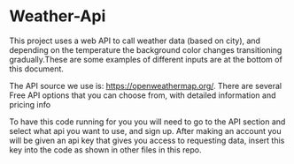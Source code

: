 # Weather-Api
This project uses a web API to call weather data (based on city), and depending on the temperature the background color changes transitioning gradually.These are some examples of different inputs are at the bottom of this document.

The API source we use is: https://openweathermap.org/. There are several Free API options that you can choose from, with detailed information and pricing info

To have this code running for you you will need to go to the API section and select what api you want to use, and sign up. After making an account you will be given an api key that gives you access to requesting data, insert this key into the code as shown in other files in this repo.
